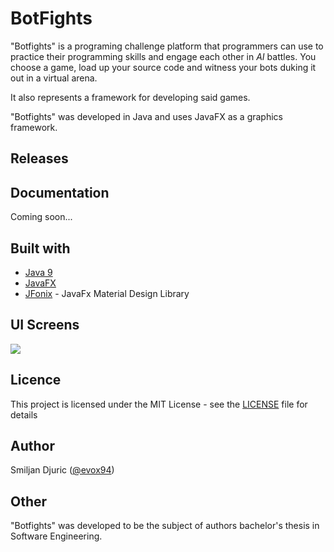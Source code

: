# BotFights

"Botfights" is a programing challenge platform that programmers can use to practice their programming skills and engage each other in <i>AI</i> battles.
You choose a game, load up your source code and witness your bots duking it out in a virtual arena.

It also represents a framework for developing said games.

"Botfights" was developed in Java and uses JavaFX as a graphics framework.

## Releases

## Documentation

Coming soon...

## Built with

* [Java 9](http://openjdk.java.net/projects/jdk9/)
* [JavaFX](https://en.wikipedia.org/wiki/JavaFX) 
* [JFonix](http://www.jfoenix.com/) - JavaFx Material Design Library

## UI Screens

<img src="https://image.prntscr.com/image/CFeuS963S5aBNpkFgWcUgA.png" />

## Licence

This project is licensed under the MIT License - see the [LICENSE](https://github.com/evox94/BotFights/blob/master/LICENSE) file for details

## Author

Smiljan Djuric ([@evox94](https://github.com/evox94))

## Other

"Botfights" was developed to be the subject of authors bachelor's thesis in Software Engineering. <br/>

